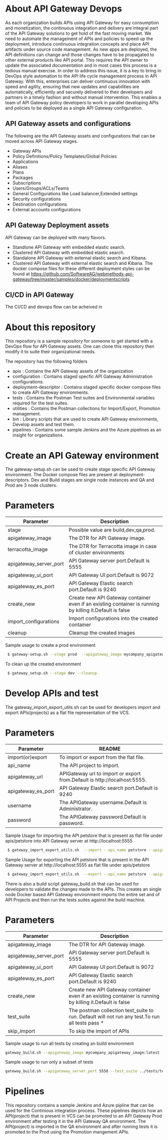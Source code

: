 # About API Gateway Devops

As each organization builds APIs using API Gateway for easy consumption and monetization, the continuous integration and delivery are integral part of the API Gateway solutions to get hold of the fast moving market. We need to automate the management of APIs and policies to speed up the deployment, introduce continuous integration concepts and place API artifacts under source code management. As new apps are deployed, the API definitions can change and those changes have to be propagated to other external products like API portal. This requires the API owner to update the associated documentation and in most cases this process is a tedious manual exercise. In order to address this issue, it is a key to bring in DevOps style automation to the API life cycle management process in API Gateway. With this, enterprises can deliver continuous innovation with speed and agility, ensuring that new updates and capabilities are automatically, efficiently and securely delivered to their developers and partners in a timely fashion and without manual intervention. This enables a team of API Gateway policy developers to work in parallel developing APIs and policies to be deployed as a single API Gateway configuration.

## API Gateway assets and configurations
The following are the  API Gateway assets and configurations that can be moved across API Gateway stages.
 - Gateway APIs 
 - Policy Definitions/Policy Templates/Global Policies 
 - Applications
 - Aliases
 - Plans 
 - Packages
 - Subscriptions 
 - Users/Groups/ACLs/Teams
 - General Configurations like Load balancer,Extended settings
 - Security configurations 
 - Destination configurations
 - External accounts configurations

## API Gateway Deployment assets
API Gateway can be deployed with many flavors.
 - Standlone API Gateway with embedded elastic search.
 - Clustered API Gateway with embedded elastic search.
 - Standalone API Gateway with external elastic search and Kibana.
 - Clustered API Gateway with external elastic search and Kibana.
 The docker compose files for these different deployment styles can be found at https://github.com/SoftwareAG/webmethods-api-gateway/tree/master/samples/docker/deploymentscripts
 
 ## CI/CD in API Gateway
 The CI/CD and devops flow can be acheived in 

# About this repository

This repository is a sample repository for someone to get started with a DevOps flow for API Gateway assets.
One can clone this repository then modify it to suite their organizational needs.


The repository has the following folders
  - apis : Contains the API Gateway assets of the organization 
  - configuration : Contains staged specfic API Gateway Administration configurations.
  - deployment-descriptor : Contains staged specific docker compose files to create API Gateway environments.
  - tests : Contains the Postman Test suites and Environmental variables required for the test suites.
  - utilities : Contains the Postman collections for Import/Export, Promotion management.
  - bin : Library scripts that are used to create API Gateway environments, Develop assets and test them.
  - pipelines : Contains some sample Jenkins and the Azure pipelines as an insight for organizations. 
  
# Create an API Gateway environment
The gateway-setup.sh can be used to create stage specific API Gateway environment. 
The Docker compose files are present at deployment-descriptors.
Dev and Build stages are single node instances and QA and Prod are
3 node clusters.
# Parameters
| Parameter | Description |
| ------ | ------ |
| stage |  Possible value are build,dev,qa,prod. |
| apigateway_image | The DTR for API Gateway image. |
| terracotta_image | The DTR for Terracotta image in case of cluster environments |
| apigateway_server_port | API Gateway server port.Default is 5555 |
| apigateway_ui_port | API Gateway UI port.Default is 9072 |
| apigateway_es_port |  API Gateway Elastic search port.Default is 9240 |
| create_new | Create new API Gateway container even if an  existing container is running by killing it.Default is false | 
| import_configurations | Import configurations into the created container|
| cleanup | Cleanup the created images |

Sample usage to create a prod environment
```sh
 $ gateway-setup.sh --stage prod  --apigateway_image mycompany_apigateway_image:latest --terracotta_image mycompany_terracotta_image:latest --create_new true 
```
To clean up the created environment
```sh
 $ gateway_setup.sh --stage dev --cleanup
```
# Develop APIs and test
The gateway_import_export_utils.sh can be used for developers import and export APIs(projects)  as a flat file representation of the VCS.

# Parameters
| Parameter | README |
| ------ | ------ |
| import(or)export |  To import or export from the flat file. |
| api_name | The API project to import.|
| apigateway_url |  APIGateway url to import or export from.Default is http://localhost:5555.|
| apigateway_es_port | API Gateway Elastic search port.Default is 9240|
| username |  The APIGateway username.Default is Administrator.|
| password | The APIGateway password.Default is password.|

Sample Usage for importing the API petstore that is present as flat file under apis/petstore into API Gateway server at http://localhost:5555 

```sh
 $ gateway_import_export_utils.sh  --import --api_name petstore --apigateway_url http://localhost:5556
```
Sample Usage for exporting the API petstore that is present in the  API Gateway server at http://localhost:5555  as flat file under apis/petstore

```sh
 $ gateway_import_export_utils.sh  --export --api_name petstore --apigateway_url http://localhost:5556
```

There is also a build script gateway_build.sh that can be used for developers to validate the changes made to the APIs. This creates an single node Docker based API Gateway environment 
imports the entire set and of API Projects and then run the tests suites 
against the build machine.

# Parameters
| Parameter | Description |
| ------ | ------ |
| apigateway_image | The DTR for API Gateway image. |
| apigateway_server_port | API Gateway server port.Default is 5555 |
| apigateway_ui_port | API Gateway UI port.Default is 9072 |
| apigateway_es_port |  API Gateway Elastic search port.Default is 9240 |
| create_new | Create new API Gateway container even if an  existing container is running by killing it.Default is false | 
| test_suite |  The postman collection test_suite to run. Default will not run any test.To run all tests pass *|
| skip_import | To skip the import of APIs |

Sample usage to run all tests by creating an build environment
``` sh 
gateway_build.sh --apigateway_image mycompany_apigateway_image:latest --apigateway_server_port 5558 --apigateway_ui_port 9075  --apigateway_es_port 9243 --test_suite \*
```

Sample usage to run only a subset of tests
``` sh 
gateway_build.sh --apigateway_server_port 5558 --test_suite ../tests/test-suites/APITest.json
```

# Pipelines
This repository contains a sample Jenkins and Azure pipline that can be used for the Continious integration process.
These pipelines depicts how an API(project) that is present in VCS can be promoted to an API Gateway Prod environment  after testing it in the  API Gateway QA environment. The API(project) is imported in the QA environment and after running tests it is promoted to the Prod using the Promotion mangement APIs.  


